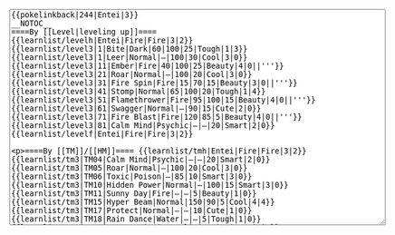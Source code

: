 </p><textarea readonly="" accesskey="," id="wpTextbox1" cols="80" rows="25" style="" class="mw-editfont-monospace" lang="en" dir="ltr" name="wpTextbox1">{{pokelinkback|244|Entei|3}}
__NOTOC__
====By [[Level|leveling up]]====
{{learnlist/levelh|Entei|Fire|Fire|3|2}}
{{learnlist/level3|1|Bite|Dark|60|100|25|Tough|1|3}}
{{learnlist/level3|1|Leer|Normal|—|100|30|Cool|3|0}}
{{learnlist/level3|11|Ember|Fire|40|100|25|Beauty|4|0||'''}}
{{learnlist/level3|21|Roar|Normal|—|100|20|Cool|3|0}}
{{learnlist/level3|31|Fire Spin|Fire|15|70|15|Beauty|3|0||'''}}
{{learnlist/level3|41|Stomp|Normal|65|100|20|Tough|1|4}}
{{learnlist/level3|51|Flamethrower|Fire|95|100|15|Beauty|4|0||'''}}
{{learnlist/level3|61|Swagger|Normal|—|90|15|Cute|2|0}}
{{learnlist/level3|71|Fire Blast|Fire|120|85|5|Beauty|4|0||'''}}
{{learnlist/level3|81|Calm Mind|Psychic|—|—|20|Smart|2|0}}
{{learnlist/levelf|Entei|Fire|Fire|3|2}}

====By [[TM]]/[[HM]]====
{{learnlist/tmh|Entei|Fire|Fire|3|2}}
{{learnlist/tm3|TM04|Calm Mind|Psychic|—|—|20|Smart|2|0}}
{{learnlist/tm3|TM05|Roar|Normal|—|100|20|Cool|3|0}}
{{learnlist/tm3|TM06|Toxic|Poison|—|85|10|Smart|3|0}}
{{learnlist/tm3|TM10|Hidden Power|Normal|—|100|15|Smart|3|0}}
{{learnlist/tm3|TM11|Sunny Day|Fire|—|—|5|Beauty|1|0}}
{{learnlist/tm3|TM15|Hyper Beam|Normal|150|90|5|Cool|4|4}}
{{learnlist/tm3|TM17|Protect|Normal|—|—|10|Cute|1|0}}
{{learnlist/tm3|TM18|Rain Dance|Water|—|—|5|Tough|1|0}}
{{learnlist/tm3|TM21|Frustration|Normal|—|100|20|Cute|1|0}}
{{learnlist/tm3|TM22|SolarBeam|Grass|120|100|10|Cool|4|0}}
{{learnlist/tm3|TM23|Iron Tail|Steel|100|75|15|Cool|1|4}}
{{learnlist/tm3|TM27|Return|Normal|—|100|20|Cute|1|0}}
{{learnlist/tm3|TM28|Dig|Ground|60|100|10|Smart|1|0}}
{{learnlist/tm3|TM32|Double Team|Normal|—|—|15|Cool|2|0}}
{{learnlist/tm3|TM33|Reflect|Psychic|—|—|20|Smart|1|0}}
{{learnlist/tm3|TM35|Flamethrower|Fire|95|100|15|Beauty|4|0||'''}}
{{learnlist/tm3|TM37|Sandstorm|Rock|—|—|10|Tough|3|0}}
{{learnlist/tm3|TM38|Fire Blast|Fire|120|85|5|Beauty|4|0||'''}}
{{learnlist/tm3|TM42|Facade|Normal|70|100|20|Cute|2|0}}
{{learnlist/tm3|TM43|Secret Power|Normal|70|100|20|Smart|1|0}}
{{learnlist/tm3|TM44|Rest|Psychic|—|—|10|Cute|2|0}}
{{learnlist/tm3|HM01|Cut|Normal|50|95|30|Cool|2|1}}
{{learnlist/tm3|HM04|Strength|Normal|80|100|15|Tough|2|1}}
{{learnlist/tm3|HM05|Flash|Normal|—|70|20|Beauty|3|0}}
{{learnlist/tm3|HM06|Rock Smash|Fighting|20|100|15|Tough|1|0}}
{{learnlist/tmf|Entei|Fire|Fire|3|2}}

====By {{pkmn|breeding}}====
{{learnlist/breedh|Entei|Fire|Fire|3|2}}
{{learnlist/breed3null}}
{{learnlist/breedf|Entei|Fire|Fire|3|2}}

====By [[Move Tutor|tutoring]]====
{{learnlist/tutorh|Entei|Fire|Fire|3|2}}
{{learnlist/tutor3|Body Slam|Normal|85|100|15|Tough|1|4|||yes|yes|yes}}
{{learnlist/tutor3|Double-Edge|Normal|120|100|15|Tough|6|0|||yes|yes|yes}}
{{learnlist/tutor3|Endure|Normal|—|—|10|Tough|2|0|||no|yes|no}}
{{learnlist/tutor3|Mimic|Normal|—|—|10|Cute|1|0|||yes|yes|yes}}
{{learnlist/tutor3|Mud-Slap|Ground|20|100|10|Cute|2|1|||no|yes|no}}
{{learnlist/tutor3|Psych Up|Normal|—|—|10|Smart|2|0|||no|yes|no}}
{{learnlist/tutor3|Sleep Talk|Normal|—|—|10|Cute|3|0|||no|yes|no}}
{{learnlist/tutor3|Snore|Normal|40|100|15|Cute|4|0|||no|yes|no}}
{{learnlist/tutor3|Substitute|Normal|—|—|10|Smart|2|0|||yes|yes|yes}}
{{learnlist/tutor3|Swagger|Normal|—|90|15|Cute|2|0|||no|yes|yes}}
{{learnlist/tutor3|Swift|Normal|60|—|20|Cool|2|0|||no|yes|no}}
{{learnlist/tutorf|Entei|Fire|Fire|3|2}}

====Special moves====
{{Shadow moves|244|40|Shadow Rush|--|--|--|Sunny Day|Fire|Leer|Normal|Bite|Dark|Fire Blast|Fire|Colo|fire|fire}}

[[it:Entei/Mosse apprese in terza generazione]]
[[zh:炎帝/第三世代招式表]]
